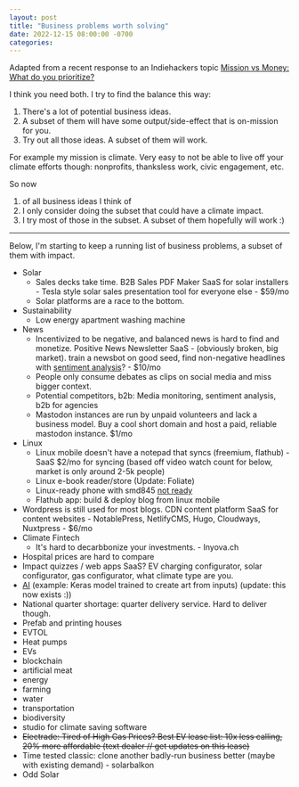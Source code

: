 ```yaml
---
layout: post
title: "Business problems worth solving"
date: 2022-12-15 08:00:00 -0700
categories:
---
```


Adapted from a recent response to an Indiehackers topic [Mission vs Money: What do you prioritize?](https://www.indiehackers.com/post/mission-vs-money-what-do-you-prioritize-8fcbb0daab)

I think you need both. I try to find the balance this way:

1. There's a lot of potential business ideas.
2. A subset of them will have some output/side-effect that is on-mission for you.
3. Try out all those ideas. A subset of them will work.

For example my mission is climate. Very easy to not be able to live off your climate efforts though: nonprofits, thanksless work, civic engagement, etc.

So now

1. of all business ideas I think of
2. I only consider doing the subset that could have a climate impact.
3. I try most of those in the subset. A subset of them hopefully will work :)

---

Below, I'm starting to keep a running list of business problems, a subset of them with impact.

- Solar
  - Sales decks take time. B2B Sales PDF Maker SaaS for solar installers - Tesla style solar sales presentation tool for everyone else - $59/mo
  - Solar platforms are a race to the bottom.
- Sustainability
  - Low energy apartment washing machine
- News
  - Incentivized to be negative, and balanced news is hard to find and monetize. Positive News Newsletter SaaS - (obviously broken, big market). train a newsbot on good seed, find non-negative headlines with [sentiment analysis](https://towardsdatascience.com/sentiment-analysis-on-news-headlines-classic-supervised-learning-vs-deep-learning-approach-831ac698e276)? - $10/mo
  - People only consume debates as clips on social media and miss bigger context.
  - Potential competitors, b2b: Media monitoring, sentiment analysis, b2b for agencies
  - Mastodon instances are run by unpaid volunteers and lack a business model. Buy a cool short domain and host a paid, reliable mastodon instance. $1/mo
- Linux
  - Linux mobile doesn't have a notepad that syncs (freemium, flathub) - SaaS $2/mo for syncing (based off video watch count for below, market is only around 2-5k people)
  - Linux e-book reader/store (Update: Foliate)
  - Linux-ready phone with smd845 [not ready](/2022-11-05-gnome-shell-mobile-with-postmarketos)
  - Flathub app: build & deploy blog from linux mobile
- Wordpress is still used for most blogs. CDN content platform SaaS for content websites - NotablePress, NetlifyCMS, Hugo, Cloudways, Nuxtpress - $6/mo
- Climate Fintech
  - It's hard to decarbbonize your investments. - Inyova.ch
- Hospital prices are hard to compare
- Impact quizzes / web apps SaaS? EV charging configurator, solar configurator, gas configurator, what climate type are you.
- [AI](https://keras.io/examples/vision/3D_image_classification/) (example: Keras model trained to create art from inputs) (update: this now exists :))
- National quarter shortage: quarter delivery service. Hard to deliver though.
- Prefab and printing houses
- EVTOL
- Heat pumps
- EVs
- blockchain
- artificial meat
- energy
- farming
- water
- transportation
- biodiversity
- studio for climate saving software
- ~~Electrade: Tired of High Gas Prices? Best EV lease list: 10x less calling, 20% more affordable (text dealer // get updates on this lease)~~
- Time tested classic: clone another badly-run business better (maybe with existing demand) - solarbalkon
- Odd Solar
